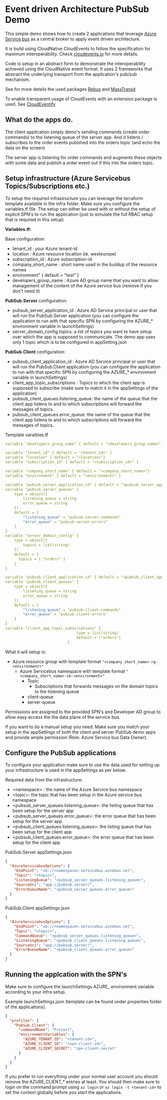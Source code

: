 
# Event driven Architecture PubSub Demo
This simple demo shows how to create 2 applications that leverage [Azure Service bus](https://learn.microsoft.com/en-us/azure/service-bus-messaging/service-bus-messaging-overview) as a central broker to apply event driven architecture.

It is build using CloudNative CloudEvents to follow the specification for maximum interoperability. Check [cloudevents.io](https://cloudevents.io/) for more details.

Code is setup in an abstract form to demonstrate the interoperability achieved using the CloudNative event format. It uses 2 frameworks that abstract the underlying transport from the application's pub/sub mechanism. 

See for more details the used packages [Rebus](https://github.com/rebus-org/Rebus) and [MassTransit](https://github.com/MassTransit/MassTransit)

To enable transparent usage of CloudEvents with an extension package is used. See [CloudEventify](https://github.com/riezebosch/CloudEventify)

## What do the apps do.
The client application simply demo's sending commands (create order commands) to the listening queue of the server app. And it listens / subscribes to the order events publshed into the orders topic (and echo the data on the screen)

The server app is listening for order commands and augments these objects with some data and publish a order event out if this into the orders topic.

## Setup infrastructure (Azure Servicebus Topics/Subscriptions etc.)

To setup the required infrastructure you can leverage the terraform template available in the infra folder. Make sure you configure the variables.tf file. The setup can either be used with or without the setup of explicit SPN's to run the application (just to simulate the full RBAC setup that is required in this setup)

**Variables.tf:**

Base configuration:
- tenant_id : your Azure tenant-id
- location : Azure resource location (ie. westeurope)
- subscription_id : Azure subscription-id
- company_short_name : short name used in the buildup of the resource names
- environment" { default = "test" }
- developers_group_name : Azure AD group name that you want to allow management of the content of the Azure service bus (remove if you don't need it)

**PubSub.Server** configuration:
- pubsub_server_application_id : Azure AD Service principal or user that will run the PubSub.Server application (you can configure the application to run with that specific SPN by configuring the AZURE_* environment variable in launchSettings)
- server_domain_config.topics: a list of topics you want to have setup over which the app is supposed to communicate. The demo app uses only 1 topic which is to be configured in appSetting.json

**PubSub.Client** configuration:
- pubsub_client_application_id : Azure AD Service principal or user that will run the PubSub.Client application (you can configure the application to run with that specific SPN by configuring the AZURE_* environment variable in launchSettings)
- client_app_topic_subscriptions : Topics to which the client app is supposed to subscribe (make sure to match it in the appSettings of the application)
- pubsub_client_queues.listening_queue: the name of the queue that the client app listens to and to which subscriptions will forward the messages of topics.
- pubsub_client_queues.error_queue: the name of the queue that the client app listens to and to which subscriptions will forward the messages of topics.

Template varaibles.tf
``` yaml
variable "developers_group_name" { default = "<developers_group_name>" }

variable "tenant_id" { default = "<tenant_id>" }
variable "location" { default = "<location>"}
variable "subscription_id" { default = "<subscription_id>" }

variable "company_short_name" { default = "<company_short_name>"}
variable "environment" { default = "<environment>" }

variable "pubsub_server_application_id" { default = "<pubsub_server_application_id>" }
variable "pubsub_server_queues" { 
    type = object({
        listening_queue = string
        error_queue = string
    })
    default = {
        "listening_queue" = "pubsub-server-commands"
        "error_queue" = "pubsub-server-errors"
    }
}
variable "server_domain_config" {
    type = object({
        topics = list(string)
    })
    default = {
      topics = [ "orders" ]
    }    
}

variable "pubsub_client_application_id" { default = "<pubsub_client_application_id>" }
variable "pubsub_client_queues" { 
    type = object({
        listening_queue = string
        error_queue = string
    })
    default = {
        "listening_queue" = "pubsub-client-commands"
        "error_queue" = "pubsub-client-errors"
    }
}
variable "client_app_topic_subscriptions" { 
                                type = list(string) 
                                default = ["orders"] 
                            }
```

What it will setup is:
- Azure resource group with template format ``` "<company_short_name>-rg-<environment>" ```
  - Azure Servicebus namespace with template format ``` "<company_short_name>-sb-<environment>" ```
    - Topic
      - Subscriptions that forwards messages on the domain topics to the listening queue
    - client-queue
    - server-queue

Permissions are assigned to the provided SPN's and Developer AD group to allow easy access the the data plane of the service bus.

If you want to do a manual setup you need. Make sure you match your setup in the appSettings of both the client and server PubSub demo apps and provide ample permission (Role: Azure Service bus Data Owner).

## Configure the PubSub applications

To configure your application make sure to use the data used for setting up your infrastructure is used in the appSettings as per below.

Required data from the infrastructure:
- \<namespace\> : the name of the Azure Service bus namespace
- \<topic\>: the topic that has been setup in the Azure service bus namespace
- \<pubsub_server_queues.listening_queue\>: the listing queue that has been setup for the server app
- \<pubsub_server_queues.error_queue\>: the error queue that has been setup for the server app 
- \<pubsub_client_queues.listening_queue\>: the listing queue that has been setup for the client app
- \<pubsub_client_queues.error_queue\>: the error queue that has been setup for the client app 

PubSub.Server appSettings.json
``` json
{
  "AzureServicebusOptions": {
    "EndPoint": "sb://<namespace>.servicebus.windows.net",
    "Topic": "<topic>",
    "ListeningQueue": "<pubsub_server_queues.listening_queue>",
    "SourceUri": "app://pubsub.server/",
    "ErrorQueueName": "<pubsub_server_queues.error_queue>"
  }
}
```

PubSub.Client appSettings.json
``` json
{
  "AzureServicebusOptions": {
    "EndPoint": "sb://<namespace>.servicebus.windows.net",
    "Topic": "<topic>",
    "CommandQueue": "<pubsub_server_queues.listening_queue>",
    "ListeningQueue": "<pubsub_client_queues.listening_queue>",
    "SourceUri": "app://pubsub.server/",
    "ErrorQueueName": "<pubsub_client_queues.error_queue>"
  }
}
```

## Running the applcation with the SPN's

Make sure to configure the launchSettings AZURE_ environment variable according to your infra setup.

Example launchSettings.json (template can be found under properties folder of the applications).

``` json
{
  "profiles": {
    "PubSub.Client": {
      "commandName": "Project",
      "environmentVariables": {
        "AZURE_TENANT_ID": "<tenant-id>",
        "AZURE_CLIENT_ID": "<spn-client-id>",
        "AZURE_CLIENT_SECRET": "spn-client-secret"
      }
    }
  }
}
```

If you prefer to run everything under your normal user account you should remove the AZURE_CLIENT_* entries at least. You should then make sure to login on the command prompt using ``` az login ```  or ``` az login -t <tenant-id> ``` to set the context globally before you start the applications.